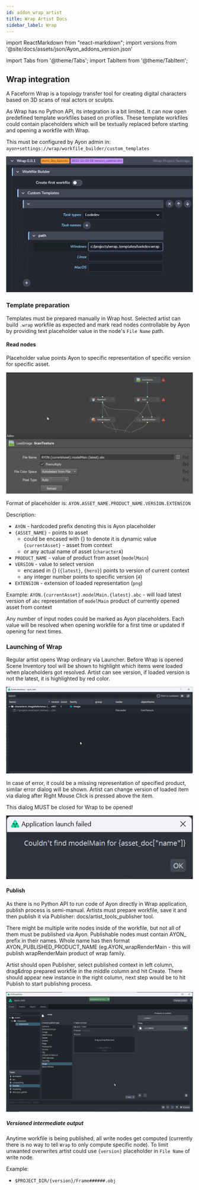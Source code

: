 ```yaml
---
id: addon_wrap_artist
title: Wrap Artist Docs
sidebar_label: Wrap
---
```


import ReactMarkdown from "react-markdown";
import versions from '@site/docs/assets/json/Ayon_addons_version.json'

[//]: # (<ReactMarkdown>)

[//]: # ({versions.Photoshop_Badge})

[//]: # (</ReactMarkdown>)

import Tabs from '@theme/Tabs';
import TabItem from '@theme/TabItem';

## Wrap integration

A Faceform Wrap is a topology transfer tool for creating digital characters based on 3D scans of real actors or sculpts.

As Wrap has no Python API, its integration is a bit limited. It can now open predefined template workfiles based on profiles.
These template workfiles could contain placeholders which will be textually replaced before starting and opening a workfile with Wrap.

This must be configured by Ayon admin in: `ayon+settings://wrap/workfile_builder/custom_templates`

![Wrap Project Settings](assets/admin_hosts_wrap_settings.png)

### Template preparation

Templates must be prepared manually in Wrap host. Selected artist can build `.wrap` workfile as expected and
mark read nodes controllable by Ayon by providing text placeholder value in the node's `File Name` path. 

#### Read nodes
Placeholder value points Ayon to specific representation of specific version for specific asset.

![Wrap Read Node](assets/artist_hosts_wrap_read.png)

Format of placeholder is:
`AYON.ASSET_NAME.PRODUCT_NAME.VERSION.EXTENSION`

Description:
- `AYON` - hardcoded prefix denoting this is Ayon placeholder
- `{ASSET_NAME}` - points to asset
  - could be encased with {} to denote it is dynamic value `{currentAsset}` - asset from context
  - or any actual name of asset (`characterA`)
- `PRODUCT_NAME` - value of product from asset (`modelMain`)
- `VERSION` - value to select version
  - encased in {} (`{latest}`, `{hero}`) points to version of current context
  - any integer number points to specific version (`4`)
- `EXTENSION` - extension of loaded representation (`png`)

Example:
    `AYON.{currentAsset}.modelMain.{latest}.abc` - will load latest version of `abc` representation of `modelMain` product of
        currently opened asset from context 

Any number of input nodes could be marked as Ayon placeholders. Each value will be resolved when opening workfile for a first
time or updated if opening for next times.

### Launching of Wrap

Regular artist opens Wrap ordinary via Launcher. Before Wrap is opened Scene Inventory tool will be shown to highlight which items
were loaded when placeholders got resolved. Artist can see version, if loaded version is not the latest, it is highlighted by red color.

![Wrap Scene Inventory](assets/artist_hosts_wrap_scene_inventory.png)

In case of error, it could be a missing representation of specified product, similar error dialog will be shown. Artist can change version
of loaded item via dialog after Right Mouse Click is pressed above the item.

This dialog MUST be closed for Wrap to be opened!

![Wrap Error](assets/artist_hosts_wrap_load_error.png)

#### Publish

As there is no Python API to run code of Ayon directly in Wrap application, publish process is semi-manual. Artists must prepare
workfile, save it and then publish it via Publisher: docs/artist_tools_publisher tool.

There might be multiple write nodes inside of the workfile, but not all of them must be published via Ayon. Publishable nodes
must contain AYON_ prefix in their names. Whole name has then format AYON_PUBLISHED_PRODUCT_NAME (eg.AYON_wrapRenderMain -
this will publish wrapRenderMain product of wrap family.

Artist should open Publisher, select published context in left column, drag&drop prepared workfile in the middle column and hit Create.
There should appear new instance in the right column, next step would be to hit Publish to start publishing process.

![Wrap Publish](assets/artist_hosts_wrap_publish.png)

##### Versioned intermediate output

Anytime workfile is being published, all write nodes get computed (currently there is no way to tell `Wrap` to only compute specific node).
To limit unwanted overwrites artist could use `{version}` placeholder in `File Name` of write node.

Example:
- `$PROJECT_DIR/{version}/Frame######.obj`


